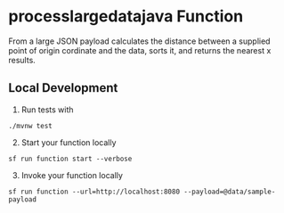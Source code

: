 # processlargedatajava Function

From a large JSON payload calculates the distance between a supplied point of origin cordinate and the data, sorts it, and returns the nearest x results.

## Local Development

1. Run tests with

```
./mvnw test
```

2. Start your function locally

```
sf run function start --verbose
```

3. Invoke your function locally

```
sf run function --url=http://localhost:8080 --payload=@data/sample-payload
```
